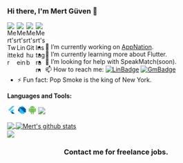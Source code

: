 ### Hi there, I'm Mert Güven 👋

<a href="https://twitter.com/merttgvvn">
  <img align="left" alt="Mert's Twitter" width="22px" src="https://cdn.jsdelivr.net/npm/simple-icons@v3/icons/twitter.svg" />
</a>
<a href="https://www.linkedin.com/in/mert-güven-8a0006177/">
  <img align="left" alt="Mert's Linkdein" width="22px" src="https://cdn.jsdelivr.net/npm/simple-icons@v3/icons/linkedin.svg" />
</a>
<a href="https://github.com/mertguven">
  <img align="left" alt="Mert's Github" width="22px" src="https://cdn.jsdelivr.net/npm/simple-icons@v3/icons/github.svg" />
</a>
<a href="https://www.instagram.com/merttgvvn/">
  <img align="left" alt="Mert's Instagram" width="22px" src="https://cdn.jsdelivr.net/npm/simple-icons@v3/icons/instagram.svg" />
</a>

<br/>
<br/>

- 🔭  I’m currently working on [AppNation](https://appnation.co).
- 🌱  I’m currently learning more about Flutter.
- 🤔  I’m looking for help with SpeakMatch(soon).
- 📫  How to reach me: [![LinBadge](https://img.shields.io/badge/-MertGuven-blue?style=flat-square&logo=Linkedin&logoColor=white&link=https://www.linkedin.com/in/mert-güven-8a0006177/)](https://www.linkedin.com/in/mert-güven-8a0006177/)
[![GmBadge](https://img.shields.io/badge/-mertguven789@gmail.com-c14438?style=flat-square&logo=Gmail&logoColor=white&link=mailto:mertguven789@gmail.com)](mailto:mertguven789@gmail.com)
- ⚡  Fun fact: Pop Smoke is the king of New York.


**Languages and Tools:**  

<code><img height="20" src="https://raw.githubusercontent.com/github/explore/80688e429a7d4ef2fca1e82350fe8e3517d3494d/topics/flutter/flutter.png"></code>
<code><img height="20" src="https://raw.githubusercontent.com/github/explore/80688e429a7d4ef2fca1e82350fe8e3517d3494d/topics/dart/dart.png"></code>
<code><img height="20" src="https://raw.githubusercontent.com/github/explore/80688e429a7d4ef2fca1e82350fe8e3517d3494d/topics/android/android.png"></code>
<code><img height="20" src="https://upload.wikimedia.org/wikipedia/commons/0/0d/C_Sharp_wordmark.svg"></code>


<a href="https://github.com/mertguven">
  <img align="center" src="https://github-readme-stats.vercel.app/api/top-langs/?username=mertguven&theme=light&hide_langs_below=1" />
</a>

<a href="https://github.com/mertguven">
 <img align="center" src="https://github-readme-stats.vercel.app/api?username=mertguven&show_icons=true&theme=light&line_height=27" alt="Mert's github stats"/>
</a>
<br/>
<a href="https://github.com/mertguven/Scoach">
<img align="center" src="https://github-readme-stats.vercel.app/api/pin/?username=mertguven&repo=Scoach&theme=light" />
</a>

<div align="center">

### Contact me for freelance jobs.

</div>

